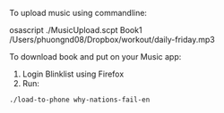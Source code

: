To upload music using commandline:

osascript ./MusicUpload.scpt Book1 /Users/phuongnd08/Dropbox/workout/daily-friday.mp3

To download book and put on your Music app:

1. Login Blinklist using Firefox
2. Run:

```
./load-to-phone why-nations-fail-en
```
